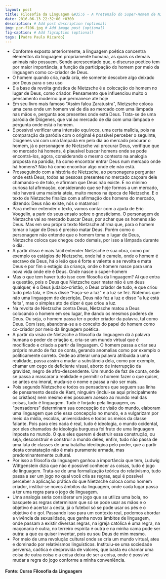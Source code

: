 ```yaml
---
layout: post
title: Filosofia da Linguagem &#35;6 - A Pretensão do Super-Homem de Nietzsche
date: 2016-06-13 22:32:00 +0300
description: # Add post description (optional)
img: ppr-fl06.jpg # Add image post (optional)
fig-caption: # Add figcaption (optional)
tags: [Padre Paulo Ricardo]
---
```


* Conforme exposto anteriormente, a linguagem poética concentra elementos da linguagem propriamente humana, as quais os demais animais não possuem. Sendo acrescentado que, o discurso poético tem por maior importância, a função da participação do homem por meio da linguagem como co-criador de Deus.
* O homem quando cria, nada cria, ele somente descobre algo deixado por Deus para o seu uso
* E a base da revolta gnóstica de Nietzsche é a colocação do homem no lugar de Deus, como criador. Pensamento que influenciou muito o pensamento moderno que permanece até hoje
* Em seu livro mais famoso "Assim falou Zaratustra", Nietzsche coloca uma cena onde um homem vai de dia ao mercado com uma lâmpada nas mãos e, pergunta aos presentes onde está Deus. Trata-se de uma paródia de Diógenes, que vai ao mercado de dia com uma lâmpada e pergunta onde está o homem.
* É possível verificar uma intensão equívoca, uma certa malícia, pois na comparação da paródia com o original é possível perceber o seguinte, Diógenes vai com uma lâmpada em pelo dia ao mercado procurar o homem, já o personagem de Nietzsche vai procurar Deus, verifique que no mercado há homens, é plausível buscar homens onde se pode encontrá-los, agora, considerando o mesmo contexto na analogia proposta na paródia, há como encontrar entrar Deus num mercado onde há homens? Não há como encontrar algo onde ele não está.
* Prosseguindo com a história de Nietzsche, ao personagens perguntar onde está Deus, todos as pessoas presentes no mercado caçoam dele chamando-o de tolo, e afirmam que Deus não existe. É no mínimo curiosa tal afirmação, considerando que se hoje formos a um mercado, não haverá uma maioria ateia, muito menos na época de Nietzsche. E o texto de Nietzsche finaliza com a afirmação dos homens do mercado, dizendo: Deus não existe, nós o matamos!
* Para melhor entender o texto, vamos contar com a ajuda de Eric Voegelin, a parir do seus ensaio sobre o gnosticismo. O personagem de Nietzsche vai ao mercado buscar Deus, por achar que os homens são Deus. Mas em seu próprio texto Nietzsche afirma que, para o homem tomar o lugar de Deus é preciso matar Deus. Porém como o personagem não entende que o homem toma o lugar de Deus, Nietzsche coloca que chegou cedo demais, por isso a lâmpada durante o dia.
* A partir disso é mais fácil entender Nietzsche e sua obra, como por exemplo os estágios de Nietzsche, onde há o camelo, onde o homem é escravo de Deus, há o leão que é forte e valente e se revolta e mata Deus e por fim o estágio da criança, onde o homem nasce para uma nova vida onde ele é Deus. Onde nasce o super-homem
* Mas o que tem haver tudo isso com filosofia da linguagem? Aí que entra a questão, pois o Deus que Nietzsche quer matar não é um deus qualquer, é o Deus judaico-cristão, o Deus criador de tudo, e que criou tudo pela fala, e Deus disse "Faça-se a luz" e a luz se fez. Notemos que não uma linguagem de descrição, Deus não fez a luz e disse "a luz está feita", mas o simples ato de dizer é que criou a luz.
* Na revolta de Nietzsche contra Deus, Nietzsche matou a Deus colocando o homem em seu lugar, lhe dando os mesmos poderes de Deus. Ou seja, o homem passa ter o poder criador da palavra, tal como Deus. Com isso, abandona-se a o conceito do papel do homem como co-criador por meio da linguagem poética. 
* A partir da visão de Nietzsche a filosofia da linguagem dá à palavra humana o poder de criação e, cria-se um mundo virtual que é modificado e criado a partir da linguagem. O homem passa a criar seu próprio mundo de faz de conta, gerando anomalias como por exemplo o politicamente correto. Onde ao alterar uma palavra atribuída a uma realidade, passa assim a mudar a substância dela, como por exemplo, chamar um cego de deficiente visual, aborto de interrupção da gravidez, negro de afro-descendente. Um mundo de faz de conta, onde se passa a mascarar a realidade e permitir o homem fazer o que quiser, se antes era imoral, muda-se o nome e passa a não ser mais.
* Pois segundo Nietzsche e todos os pensadores que seguem sua linha de pensamento desde de Kant, ninguém (inclui-se aqui principalmente os cristãos) nem mesmo eles possuem acesso ao mundo real das coisas, tudo é linguagem. Tudo é forjado pela linguagem, os "pensadores" determinam sua concepção de visão do mundo, elaboram uma linguagem que crie essa concepção no mundo, e a vulgarizam por meio da mídia, escolas, universidades e todos os meios da classe falante. Pois para eles nada é real, tudo é ideologia, o mundo ocidental, por eles chamados de ideologia burguesa foi fruto de uma linguagem imposta no mundo. O que eles querem é destruir essa construção, ou seja, desconstruir e construir a mundo deles, enfim, tudo não passa de uma luta de classes de uma batalha ideológica pelo poder, que a partir desta constatação não é mais puramente armada, mas predominantemente cultural.
* Por isso a filosofia da linguagem ganhou a importância que tem, Ludwig Wittgenstein dizia que não é possível conhecer as coisas, tudo é jogo de linguagem. Trata-se de uma formalização teórica do relativismo, tudo passa a ser um jogo no qual você cria as regras, aqui é possível perceber a aplicação prática do que Nietzsche coloca como homem criador, institui-se novos âmbitos da linguagem, onde cada lugar passa a ter uma regra para o jogo de linguagem. 
* Uma analogia seria considerar um jogo que se utiliza uma bola, no basquete as regras determinam que só se pode usar as mãos e o objetivo é acertar a cesta, já o futebol só se pode usar os pés e o objetivo é o gol. Passando isso para um contexto real, podemos abordar a vivência da sexualidade, que ganha novos âmbitos de linguagem, onde passam a existir diversas regras, na igreja católica é uma regra, na maçonaria é outra, no terreiro espirita é outra e na minha cama pode ser outra: a que eu quiser inventar, pois eu sou Deus de mim mesmo.
* Por meio de uma revolução cultural onde se cria um mundo virtual, ateu e dominado por relativismos linguísticos. Instituiu-se uma sociedade perversa, caótica e desprovida de valores, que basta eu chamar uma coisa de outra coisa e a coisa deixa de ser a coisa, onde é possível mudar a regra do jogo conforme a minha conveniência. 

#### Fonte: Curso Filosofia da Linguagem